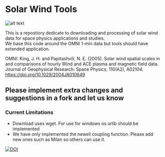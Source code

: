 # Solar Wind Tools

![alt text](https://github.com/08walkersj/Solar_Wind_Tools/blob/master/Development_Code/solar_wind.gif "Image Credit: NASA's Goddard Space Flight Center")

This is a repostiory dedicate to downloading and processing of solar wind data for space physics applications and studies.\
We base this code around the OMNI 1-min data but tools should have extended application.

OMNI: King, J. H. and Papitashvili, N. E. (2005). Solar wind spatial scales in and comparisons of hourly Wind and ACE plasma and magnetic field data. Journal of Geophysical Research: Space Physics, 110(A2), A02104. https://doi.org/10.1029/2004JA010649


## Please implement extra changes and suggestions in a fork and let us know
### Current Limitations
- Download uses wget. For use for windows os urlib should be implemented
- We have only implemented the newell coupling function. Please add new ones such as Milan so others can use it.


[![DOI](https://zenodo.org/badge/DOI/10.5281/zenodo.13735488.svg)](https://doi.org/10.5281/zenodo.13735488)
